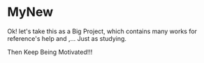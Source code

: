 # MyNew

Ok! let's take this as a Big Project, which contains many works for reference's help 
and ,... Just as studying.



Then Keep Being Motivated!!!
